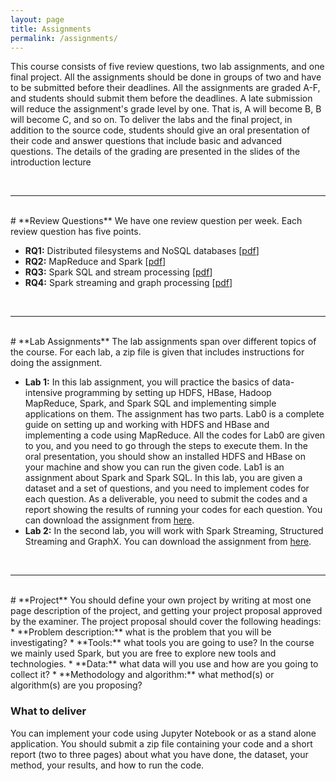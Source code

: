 ```yaml
---
layout: page
title: Assignments 
permalink: /assignments/
---
```

This course consists of five review questions, two lab assignments, and one final project. All the assignments should be done in groups of two and have to be submitted before their deadlines.
All the assignments are graded A-F, and students should submit them before the deadlines. A late submission will reduce the assignment's grade level by one. That is, A will become B, B will become C,
and so on. To deliver the labs and the final project, in addition to the source code, students should give an oral presentation of their code and answer questions that include basic and advanced questions.
The details of the grading are presented in the slides of the introduction lecture

<br>
<hr>
<br>
# **Review Questions**
We have one review question per week. Each review question has five points.

* **RQ1:** Distributed filesystems and NoSQL databases [[pdf](/assignments/review_questions1.pdf)]
* **RQ2:** MapReduce and Spark [[pdf](/assignments/review_questions2.pdf)]
* **RQ3:** Spark SQL and stream processing [[pdf](/assignments/review_questions3.pdf)]
* **RQ4:** Spark streaming and graph processing [[pdf](/assignments/review_questions4.pdf)]

<br>
<hr>
<br>
# **Lab Assignments**
The lab assignments span over different topics of the course. For each lab, a zip file is given that includes instructions for doing the assignment.

* **Lab 1:**
 In this lab assignment, you will practice the basics of data-intensive programming by setting up HDFS, HBase, Hadoop MapReduce, Spark, and Spark SQL and implementing simple applications on them.
The assignment has two parts. Lab0 is a complete guide on setting up and working with HDFS and HBase and implementing a code using MapReduce. All the codes for Lab0 are given to you, and you need to go
through the steps to execute them. In the oral presentation, you should show an installed HDFS and HBase on your machine and show you can run the given code. Lab1 is an assignment about Spark and Spark SQL. In this lab, you are given a dataset and a set of questions, and you need to implement codes for each question. As a deliverable, you need to submit the codes and a report showing the results of running your codes for
each question. You can download the assignment from [here](/assignments/lab1.zip).
* **Lab 2:** 
In the second lab, you will work with Spark Streaming, Structured Streaming and GraphX. You can download the assignment from [here](/assignments/lab2.zip).

<br>
<hr>
<br>
# **Project**
You should define your own project by writing at most one page description of the project, and getting your project proposal approved by the examiner. The project proposal should cover the following headings:
* **Problem description:** what is the problem that you will be investigating?
* **Tools:** what tools you are going to use? In the course we mainly used Spark, but you are free to explore new tools and technologies.
* **Data:** what data will you use and how are you going to collect it? 
* **Methodology and algorithm:** what method(s) or algorithm(s) are you proposing? 

### What to deliver
You can implement your code using Jupyter Notebook or as a stand alone application. You should submit a zip file containing your code and a short report (two to three pages) about what you have done, the dataset, your method, your results, and how to run the code.
